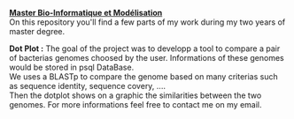 **[Master Bio-Informatique et Modélisation](http://www.lcqb.upmc.fr/BIM/index.html#debouches)**  
On this repository you'll find a few parts of my work during my two years of master degree.

**Dot Plot :** The goal of the project was to developp a tool to compare a pair of bacterias genomes choosed by the user. Informations of these genomes would be stored in psql DataBase.  
               We uses a BLASTp to compare the genome based on many criterias such as sequence identity, sequence covery, ....   
               Then the dotplot shows on a graphic the similarities between the two genomes. 
               For more informations feel free to contact me on my email.
